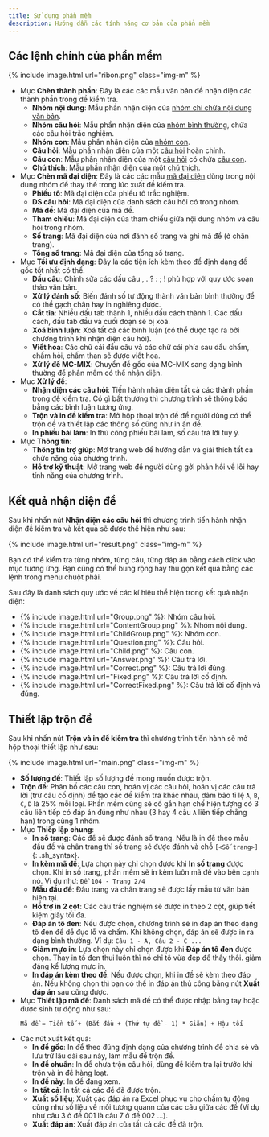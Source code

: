 ```yaml
---
title: Sử dụng phần mềm
description: Hướng dẫn các tính năng cơ bản của phẩn mềm
---
```


## Các lệnh chính của phần mềm

{% include image.html url="ribon.png" class="img-m" %}


- Mục **Chèn thành phần**: Đây là các các mẫu văn bản để nhận diện các thành phần trong đề kiểm tra.
    + **Nhóm nội dung**: Mẫu phần nhận diện của [nhóm chỉ chứa nội dung văn bản](/projects/hc-mix/group#contentGroup).
    + **Nhóm câu hỏi**: Mẫu phần nhận diện của [nhóm bình thường](/projects/hc-mix/group), chứa các câu hỏi trắc nghiệm.
    + **Nhóm con**: Mẫu phần nhận diện của [nhóm con](/projects/hc-mix/group#childGroup).
    + **Câu hỏi**: Mẫu phần nhận diện của một [câu hỏi](/projects/hc-mix/question) hoàn chỉnh.
    + **Câu con**: Mẫu phần nhận diện của một [câu hỏi](/projects/hc-mix/question) có chứa [câu con](/projects/hc-mix/child).
    + **Chú thích**: Mẫu phần nhận diện của một [chú thích](/projects/hc-mix/comment).
- Mục **Chèn mã đại diện**: Đây là các các mẫu [mã đại diện](/projects/hc-mix/group#code) dùng trong nội dung nhóm để thay thế trong lúc xuất đề kiểm tra.
    + **Phiếu tô**: Mã đại diện của phiếu tô trắc nghiệm.
    + **DS câu hỏi**: Mã đại diện của danh sách câu hỏi có trong nhóm.
    + **Mã đề**: Mã đại diện của mã đề.
    + **Tham chiếu**: Mã đại diện của tham chiếu giữa nội dung nhóm và câu hỏi trong nhóm.
    + **Số trang**: Mã đại diện của nơi đánh số trang và ghi mã đề (ở chân trang).
    + **Tổng số trang**: Mã đại diện của tổng số trang.
- Mục **Tối ưu định dạng**: Đây là các tiện ích kèm theo để định dạng đề gốc tốt nhất có thể.
    + **Dấu câu**: Chỉnh sửa các dấu câu , . ? : ; ! phù hợp với quy ước soạn thảo văn bản.
    + **Xử lý đánh số**: Biến đánh số tự động thành văn bản bình thường để có thể gạch chân hay in nghiêng được.
    + **Cắt tỉa**: Nhiều dấu tab thành 1, nhiều dấu cách thành 1. Các dấu cách, dấu tab đầu và cuối đoạn sẽ bị xoá.
    + **Xoá bình luận**: Xoá tất cả các bình luận (có thể được tạo ra bởi chương trình khi nhận diện câu hỏi).
    + **Viết hoa**: Các chữ cái đầu câu và các chữ cái phía sau dấu chấm, chấm hỏi, chấm than sẽ được viết hoa.
    + **Xử lý đề MC-MIX**: Chuyển đề gốc của MC-MIX sang dạng bình thường để phần mềm có thể nhận diện.
- Mục **Xử lý đề**:
    + **Nhận diện các câu hỏi**: Tiến hành nhận diện tất cả các thành phần trong đề kiểm tra. Có gì bất thường thì chương trình sẽ thông báo bằng các bình luận tương ứng.
    + **Trộn và in đề kiểm tra**: Mở hộp thoại trộn đề để người dùng có thể trộn đề và thiết lập các thông số cũng như in ấn đề.
    + **In phiếu bài làm**: In thủ công phiếu bài làm, số câu trả lời tuỳ ý.
- Mục **Thông tin**:
    + **Thông tin trợ giúp**: Mở trang web để hướng dẫn và giải thích tất cả chức năng của chương trình.
    + **Hỗ trợ kỹ thuật**: Mở trang web để người dùng gởi phản hồi về lỗi hay tính năng của chương trình.

## Kết quả nhận diện đề

Sau khi nhấn nút **Nhận diện các câu hỏi** thì chương trình tiến hành nhận diện đề kiểm tra và kết quả sẽ được thể hiện như sau:

{% include image.html url="result.png" class="img-m" %}

Bạn có thể kiểm tra từng nhóm, từng câu, từng đáp án bằng cách click vào mục tương ứng. Bạn cũng có thể bung rộng hay thu gọn kết quả bằng các lệnh trong menu chuột phải.

Sau đây là danh sách quy ước về các kí hiệu thể hiện trong kết quả nhận diện:

- <span>{% include image.html url="Group.png" %}</span>: Nhóm câu hỏi.
- <span>{% include image.html url="ContentGroup.png" %}</span>: Nhóm nội dung.
- <span>{% include image.html url="ChildGroup.png" %}</span>: Nhóm con.
- <span>{% include image.html url="Question.png" %}</span>: Câu hỏi.
- <span>{% include image.html url="Child.png" %}</span>: Câu con.
- <span>{% include image.html url="Answer.png" %}</span>: Câu trả lời.
- <span>{% include image.html url="Correct.png" %}</span>: Câu trả lời đúng.
- <span>{% include image.html url="Fixed.png" %}</span>: Câu trả lời cố định.
- <span>{% include image.html url="CorrectFixed.png" %}</span>: Câu trả lời cố định và đúng.

## Thiết lập trộn đề

Sau khi nhấn nút **Trộn và in đề kiểm tra** thì chương trình tiến hành sẽ mở hộp thoại thiết lập như sau:

{% include image.html url="main.png" class="img-m" %}

- **Số lượng đề**: Thiết lập số lượng đề mong muốn được trộn.
- **Trộn đề**: Phân bố các câu con, hoán vị các câu hỏi, hoán vị các câu trả lời (trừ câu cố định) để tạo các đề kiểm tra khác nhau, đảm bảo tỉ lệ `A`, `B`, `C`, `D` là 25% mỗi loại. Phần mềm cũng sẽ cố gắn hạn chế hiện tượng có 3 câu liên tiếp có đáp án đúng như nhau (3 hay 4 câu `A` liên tiếp chẳng hạn) trong cùng 1 nhóm.
- Mục **Thiếp lập chung**:
    + **In số trang**: Các đề sẽ được đánh số trang. Nếu là in đề theo mẫu đầu đề và chân trang thì số trang sẽ được đánh và chỗ `[<Số trang>]`{: .sh_syntax}.
    + **In kèm mã đề**: Lựa chọn này chỉ chọn được khi **In số trang** được chọn. Khi in số trang, phần mềm sẽ in kèm luôn mã đề vào bên cạnh nó. Ví dụ như: `Đề 104 - Trang 2/4`
    + **Mẫu đầu đề**: Đầu trang và chân trang sẽ được lấy mẫu từ văn bản hiện tại.
    + **Hỗ trợ in 2 cột**: Các câu trắc nghiệm sẽ được in theo 2 cột, giúp tiết kiệm giấy tối đa.
    + **Đáp án tô đen**: Nếu được chọn, chương trình sẽ in đáp án theo dạng tô đen để dễ đục lỗ và chấm. Khi không chọn, đáp án sẽ được in ra dạng bình thường. Ví dụ: `Câu 1 - A, Câu 2 - C ...`
    + **Giảm mực in**: Lựa chọn này chỉ chọn được khi **Đáp án tô đen** được chọn. Thay in tô đen thui luôn thì nó chỉ tô vừa đẹp để thấy thôi. giảm đáng kể lượng mực in.
    + **In đáp án kèm theo đề**: Nếu được chọn, khi in đề sẽ kèm theo đáp án. Nếu không chọn thì bạn có thể in đáp án thủ công bằng nút **Xuất đáp án** sau cũng được.
- Mục **Thiết lập mã đề**: Danh sách mã đề có thể được nhập bằng tay hoặc được sinh tự động như sau:
    ```
    Mã đề = Tiền tố + (Bắt đầu + (Thứ tự đề - 1) * Giãn) + Hậu tối
    ```
- Các nút xuất kết quả:
    + **In đề gốc**: In đề theo đúng định dạng của chương trình đề chia sẻ và lưu trữ lâu dài sau này, làm mẫu để trộn đề.
    + **In đề chuẩn**: In đề chưa trộn câu hỏi, dùng để kiểm tra lại trước khi trộn và in đề hàng loạt.
    + **In đề này**: In đề đang xem.
    + **In tất cả**: In tất cả các đề đã được trộn.
    + **Xuất số liệu**: Xuất các đáp án ra Excel phục vụ cho chấm tự động cũng như số liệu về mối tương quann của các câu giữa các đề (Ví dụ như câu 3 ở đề 001 là câu 7 ở đề 002 ...).
    + **Xuất đáp án**: Xuất đáp án của tất cả các đề đã trộn.